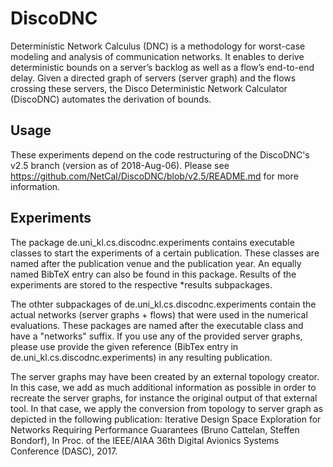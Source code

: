 # DiscoDNC

Deterministic Network Calculus (DNC) is a methodology for worst-case modeling and analysis of communication networks. It enables to derive deterministic bounds on a server’s backlog as well as a flow’s end-to-end delay. Given a directed graph of servers (server graph) and the flows crossing these servers, the Disco Deterministic Network Calculator (DiscoDNC) automates the derivation of bounds.

## Usage

These experiments depend on the code restructuring of the DiscoDNC's v2.5 branch (version as of 2018-Aug-06).
Please see https://github.com/NetCal/DiscoDNC/blob/v2.5/README.md for more information.

## Experiments

The package de.uni_kl.cs.discodnc.experiments contains executable classes to start the experiments of a certain publication. These classes are named after the publication venue and the publication year. An equally named BibTeX entry can also be found in this package.
Results of the experiments are stored to the respective *results subpackages.  

The othter subpackages of de.uni_kl.cs.discodnc.experiments contain the actual networks (server graphs + flows) that were used in the numerical evaluations. These packages are named after the executable class and have a "networks" suffix.
If you use any of the provided server graphs, please use provide the given reference (BibTex entry in de.uni_kl.cs.discodnc.experiments) in any resulting publication.

The server graphs may have been created by an external topology creator. In this case, we add as much additional information as possible in order to recreate the server graphs, for instance the original output of that external tool. In that case, we apply the conversion from topology to server graph as depicted in the following publication:
		Iterative Design Space Exploration for Networks Requiring Performance Guarantees
		(Bruno Cattelan, Steffen Bondorf),
		In Proc. of the IEEE/AIAA 36th Digital Avionics Systems Conference (DASC), 2017.
